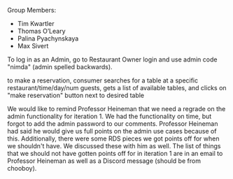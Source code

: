 Group Members:
- Tim Kwartler
- Thomas O’Leary
- Palina Pyachynskaya
- Max Sivert

To log in as an Admin, go to Restaurant Owner login and use admin code "nimda" (admin spelled backwards).

to make a reservation, consumer searches for a table at a specific restaurant/time/day/num guests, gets a list of available tables, and clicks on "make reservation" button next to desired table

We would like to remind Professor Heineman that we need a regrade on the admin functionality for iteration 1. We had the functionality on time, but forgot to add the admin password to our comments. Professor Heineman had said he would give us full points on the admin use cases because of this. Additionally, there were some RDS pieces we got points off for when we shouldn't have. We discussed these with him as well. The list of things that we should not have gotten points off for in iteration 1 are in an email to Professor Heineman as well as a Discord message (should be from chooboy).
